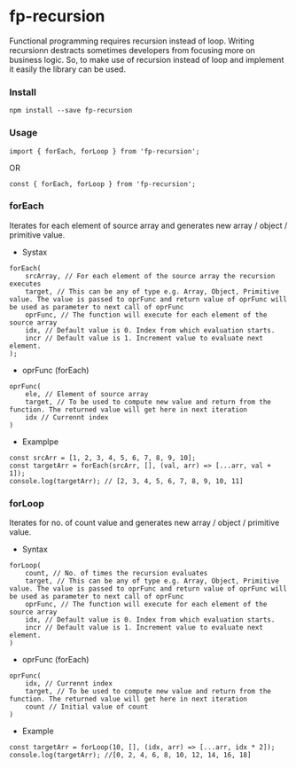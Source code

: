 # fp-recursion

Functional programming requires recursion instead of loop. Writing recursionn destracts sometimes developers from focusing more on business logic. So, to make use of recursion instead of loop and implement it easily the library can be used.

### Install

`npm install --save fp-recursion`

### Usage

`import { forEach, forLoop } from 'fp-recursion';`

OR

`const { forEach, forLoop } from 'fp-recursion';`


### forEach

Iterates for each element of source array and generates new array / object / primitive value. 

* Systax 

```
forEach(
    srcArray, // For each element of the source array the recursion executes
    target, // This can be any of type e.g. Array, Object, Primitive value. The value is passed to oprFunc and return value of oprFunc will be used as parameter to next call of oprFunc
    oprFunc, // The function will execute for each element of the source array
    idx, // Default value is 0. Index from which evaluation starts.
    incr // Default value is 1. Increment value to evaluate next element.
);
```

* oprFunc (forEach)

```
oprFunc(
    ele, // Element of source array
    target, // To be used to compute new value and return from the function. The returned value will get here in next iteration
    idx // Currennt index
)
```

* Examplpe

```
const srcArr = [1, 2, 3, 4, 5, 6, 7, 8, 9, 10];
const targetArr = forEach(srcArr, [], (val, arr) => [...arr, val + 1]);
console.log(targetArr); // [2, 3, 4, 5, 6, 7, 8, 9, 10, 11]
```

### forLoop

Iterates for no. of count value and generates new array / object / primitive value. 

* Syntax

```
forLoop(
    count, // No. of times the recursion evaluates
    target, // This can be any of type e.g. Array, Object, Primitive value. The value is passed to oprFunc and return value of oprFunc will be used as parameter to next call of oprFunc
    oprFunc, // The function will execute for each element of the source array
    idx, // Default value is 0. Index from which evaluation starts.
    incr // Default value is 1. Increment value to evaluate next element.
)
```

* oprFunc (forEach)

```
oprFunc(
    idx, // Currennt index
    target, // To be used to compute new value and return from the function. The returned value will get here in next iteration
    count // Initial value of count
)
```

* Example

```
const targetArr = forLoop(10, [], (idx, arr) => [...arr, idx * 2]);
console.log(targetArr); //[0, 2, 4, 6, 8, 10, 12, 14, 16, 18]
```